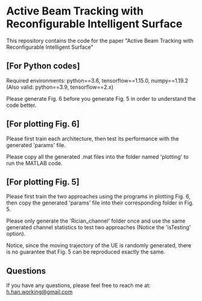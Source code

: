 # Active Beam Tracking with Reconfigurable Intelligent Surface
This repository contains the code for the paper "Active Beam Tracking with Reconfigurable Intelligent Surface"

## [For Python codes]
Required environments: python==3.6, tensorflow==1.15.0, numpy==1.19.2 (Also valid: python==3.9, tensorflow==2.x)

Please generate Fig. 6 before you generate Fig. 5 in order to understand the code better.

## [For plotting Fig. 6]
Please first train each architecture, then test its performance with the generated 'params' file.

Please copy all the generated .mat files into the folder named 'plotting' to run the MATLAB code.

## [For plotting Fig. 5]
Please first train the two approaches using the programs in plotting Fig. 6, then copy the generated 'params' file into their corresponding folder in Fig. 5.

Please only generate the 'Rician_channel' folder once and use the same generated channel statistics to test two approaches (Notice the 'isTesting' option). 

Notice, since the moving trajectory of the UE is randomly generated, there is no guarantee that Fig. 5 can be reproduced exactly the same.

## Questions
If you have any questions, please feel free to reach me at: h.han.working@gmail.com
